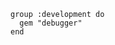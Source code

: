 <!-- usedin: [ _includes/_inlines/Tutorials/Rails/2014-04-26-gem-dependencies] - layout:code post: 2014-04-26-gem-dependencies_depending-on-which-gems-you're- -->

```
group :development do
  gem "debugger"
end
```
